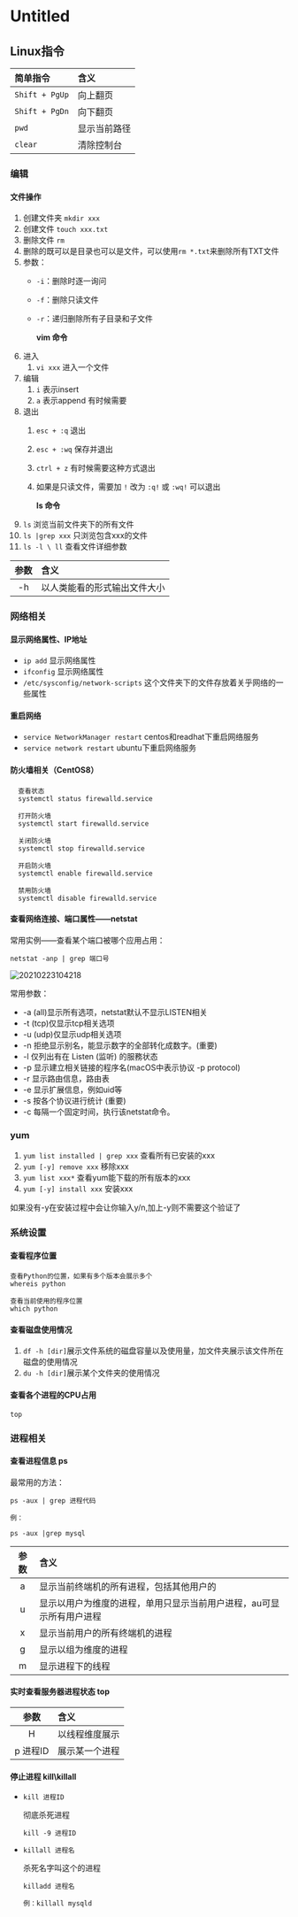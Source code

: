 # Untitled

## Linux指令

| 简单指令 | 含义 |
| :--- | :--- |
| `Shift + PgUp` | 向上翻页 |
| `Shift + PgDn` | 向下翻页 |
| `pwd` | 显示当前路径 |
| `clear` | 清除控制台 |

### 编辑

#### 文件操作

1. 创建文件夹 `mkdir xxx`
2. 创建文件 `touch xxx.txt`
3. 删除文件 `rm`
4. 删除的既可以是目录也可以是文件，可以使用`rm *.txt`来删除所有TXT文件
5. 参数：
   * `-i`：删除时逐一询问
   * `-f`：删除只读文件
   * `-r`：递归删除所有子目录和子文件

     **vim 命令**
6. 进入
   1. `vi xxx` 进入一个文件
7. 编辑
   1. `i` 表示insert
   2. `a` 表示append 有时候需要
8. 退出
   1. `esc + :q`  退出
   2. `esc + :wq` 保存并退出
   3. `ctrl + z`  有时候需要这种方式退出
   4. 如果是只读文件，需要加 `!` 改为 `:q!` 或 `:wq!` 可以退出

      **ls 命令**
9. `ls` 浏览当前文件夹下的所有文件
10. `ls |grep xxx` 只浏览包含xxx的文件
11. `ls -l \ ll` 查看文件详细参数

| 参数 | 含义 |
| :---: | :--- |
| -h | 以人类能看的形式输出文件大小 |

### 网络相关

#### 显示网络属性、IP地址

* `ip add` 显示网络属性
* `ifconfig` 显示网络属性
* `/etc/sysconfig/network-scripts` 这个文件夹下的文件存放着关乎网络的一些属性

#### 重启网络

* `service NetworkManager restart` centos和readhat下重启网络服务
* `service network restart` ubuntu下重启网络服务

#### 防火墙相关（CentOS8）

```text
  查看状态
  systemctl status firewalld.service

  打开防火墙
  systemctl start firewalld.service

  关闭防火墙
  systemctl stop firewalld.service

  开启防火墙
  systemctl enable firewalld.service

  禁用防火墙
  systemctl disable firewalld.service
```

#### 查看网络连接、端口属性——netstat

常用实例——查看某个端口被哪个应用占用：

```text
netstat -anp | grep 端口号
```

![20210223104218](https://cdn.jsdelivr.net/gh/leiyu1997/ImageHostingService@master/resources/blogs/20210223104218.png)

常用参数：

* -a \(all\)显示所有选项，netstat默认不显示LISTEN相关
* -t \(tcp\)仅显示tcp相关选项
* -u \(udp\)仅显示udp相关选项
* -n 拒绝显示别名，能显示数字的全部转化成数字。\(重要\)
* -l 仅列出有在 Listen \(监听\) 的服務状态
* -p 显示建立相关链接的程序名\(macOS中表示协议 -p protocol\)
* -r 显示路由信息，路由表
* -e 显示扩展信息，例如uid等
* -s 按各个协议进行统计 \(重要\)
* -c 每隔一个固定时间，执行该netstat命令。

### yum

1. `yum list installed | grep xxx` 查看所有已安装的xxx
2. `yum [-y] remove xxx` 移除xxx
3. `yum list xxx*` 查看yum能下载的所有版本的xxx
4. `yum [-y] install xxx` 安装xxx

如果没有-y在安装过程中会让你输入y/n,加上-y则不需要这个验证了

### 系统设置

#### 查看程序位置

```text
查看Python的位置，如果有多个版本会展示多个
whereis python

查看当前使用的程序位置
which python
```

#### 查看磁盘使用情况

1. `df -h [dir]`展示文件系统的磁盘容量以及使用量，加文件夹展示该文件所在磁盘的使用情况
2. `du -h [dir]`展示某个文件夹的使用情况

#### 查看各个进程的CPU占用

```text
top
```

### 进程相关

#### 查看进程信息 ps

最常用的方法：

```text
ps -aux | grep 进程代码

例：

ps -aux |grep mysql
```

| 参数 | 含义 |
| :---: | :--- |
| a | 显示当前终端机的所有进程，包括其他用户的 |
| u | 显示以用户为维度的进程，单用只显示当前用户进程，au可显示所有用户进程 |
| x | 显示当前用户的所有终端机的进程 |
| g | 显示以组为维度的进程 |
| m | 显示进程下的线程 |

#### 实时查看服务器进程状态 top

| 参数 | 含义 |
| :---: | :--- |
| H | 以线程维度展示 |
| p 进程ID | 展示某一个进程 |

#### 停止进程 kill\killall

* `kill 进程ID`

  彻底杀死进程

  ```text
  kill -9 进程ID
  ```

* `killall 进程名`

  杀死名字叫这个的进程

  ```text
  killadd 进程名

  例：killall mysqld
  ```

